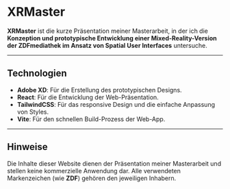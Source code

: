 # XRMaster

**XRMaster** ist die kurze Präsentation meiner Masterarbeit, in der ich die **Konzeption und prototypische Entwicklung einer Mixed-Reality-Version der ZDFmediathek im Ansatz von Spatial User Interfaces** untersuche.

---

## Technologien

- **Adobe XD**: Für die Erstellung des prototypischen Designs.  
- **React**: Für die Entwicklung der Web-Präsentation.  
- **TailwindCSS**: Für das responsive Design und die einfache Anpassung von Styles.  
- **Vite**: Für den schnellen Build-Prozess der Web-App.

---


## Hinweise

Die Inhalte dieser Website dienen der Präsentation meiner Masterarbeit und stellen keine kommerzielle Anwendung dar. Alle verwendeten Markenzeichen (wie **ZDF**) gehören den jeweiligen Inhabern.
